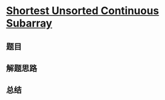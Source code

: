 # [Shortest Unsorted Continuous Subarray](https://leetcode.com/problems/shortest-unsorted-continuous-subarray/)
## 题目


## 解题思路


## 总结


